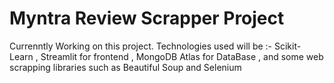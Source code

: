 # Myntra Review Scrapper Project

Currenntly Working on this project.
Technologies used will be :- Scikit-Learn , Streamlit for frontend , MongoDB Atlas for DataBase , and some web scrapping libraries such as Beautiful Soup and Selenium